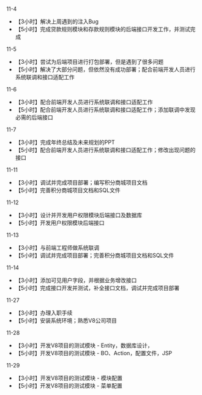 11-4

- 【3小时】解决上周遇到的注入Bug
- 【5小时】完成贷款规则模块和存款规则模块的后端接口开发工作，并测试完成

11-5

- 【3小时】尝试为后端项目进行打包部署，但是遇到了很多问题
- 【5小时】解决了大部分问题，但依然没有成功部署；配合前端开发人员进行系统联调和接口适配工作

11-6

- 【3小时】配合前端开发人员进行系统联调和接口适配工作
- 【5小时】配合前端开发人员进行系统联调和接口适配工作；添加联调中发现必需的后端接口

11-7

- 【3小时】完成年终总结及未来规划的PPT
- 【5小时】配合前端开发人员进行系统联调和接口适配工作；修改出现问题的接口

11-11

- 【3小时】调试并完成项目部署；编写积分商城项目文档
- 【5小时】完善积分商城项目文档和SQL文件

11-12

- 【3小时】设计并开发用户权限模块后端接口及数据库
- 【5小时】开发用户权限模块后端接口

11-13

- 【3小时】与前端工程师做系统联调
- 【5小时】调试并完成项目部署；完善积分商城项目文档和SQL文件

11-14

- 【3小时】添加可见用户字段，并根据业务增改接口
- 【5小时】完成接口开发并测试，补全接口文档，调试并完成项目部署





11-27

- 【3小时】办理入职手续
- 【5小时】安装系统环境；熟悉V8公司项目

11-28

- 【3小时】开发V8项目的测试模块 - Entity，数据库设计，
- 【5小时】开发V8项目的测试模块 - BO、Action，配置文件，JSP

11-29

- 【3小时】开发V8项目的测试模块 - 模块配置
- 【5小时】开发V8项目的测试模块 - 菜单配置

